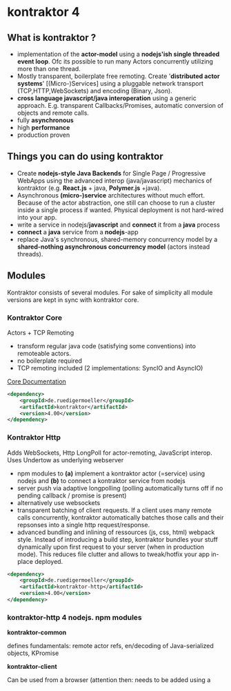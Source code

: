 # kontraktor 4


## What is kontraktor ?

* implementation of the **actor-model** using a **nodejs'ish single threaded event loop**. Ofc its possible to run many Actors concurrently utilizing more than one thread.
* Mostly transparent, boilerplate free remoting. Create '**distributed actor systems**' [(Micro-)Services] using a pluggable network transport (TCP,HTTP,WebSockets) and encoding (Binary, Json). 
* **cross language javascript/java interoperation** using a generic approach. E.g. transparent Callbacks/Promises, automatic conversion of objects and remote calls. 
* fully **asynchronous**
* high **performance**
* production proven

## Things you can do using kontraktor

* Create **nodejs-style Java Backends** for Single Page / Progressive WebApps using the advanced interop (java/javascript) mechanics of kontraktor (e.g. **React.js** + java, **Polymer.js** +java).
* Asynchronous **(micro-)service** architectures without much effort. Because of the actor abstraction, one still can choose to run a
 cluster inside a single process if wanted. Physical deployment is not hard-wired into your app.
* write a service in nodejs/**javascript** and **connect** it from a **java** process
* **connect** a **java** service from a **nodejs**-app
* replace Java's synchronous, shared-memory concurrency model by a **shared-nothing asynchronous concurrency model** (actors instead threads). 

## Modules

Kontraktor consists of several modules. For sake of simplicity all module versions are kept in sync with kontraktor core.

### Kontraktor Core 

Actors + TCP Remoting

* transform regular java code (satisfying some conventions) into remoteable actors.
* no boilerplate required
* TCP remoting included (2 implementations: SyncIO and AsyncIO) 

[Core Documentation](wiki/Kontraktor-4-Core)

```xml
<dependency>
    <groupId>de.ruedigermoeller</groupId>
    <artifactId>kontraktor</artifactId>
    <version>4.00</version>
</dependency>
```

### Kontraktor Http 

Adds WebSockets, Http LongPoll for actor-remoting, JavaScript interop. Uses Undertow as underlying webserver

* npm modules to **(a)** implement a kontraktor actor (=service) using nodejs and **(b)** to connect a kontraktor service from nodejs 
* server push via adaptive longpolling (polling automatically turns off if no pending callback / promise is present) 
* alternatively use websockets
* transparent batching of client requests. If a client uses many remote calls concurrently, kontraktor automatically batches those calls and their repsonses
into a single http request/response.
* advanced bundling and inlining of ressources (js, css, html) webpack style. Instead of introducing a build step, kontraktor bundles
 your stuff dynamically upon first request to your server (when in production mode). This reduces file clutter and allows to tweak/hotfix your app
 in-place deployed.

```xml
<dependency>
    <groupId>de.ruedigermoeller</groupId>
    <artifactId>kontraktor-http</artifactId>
    <version>4.00</version>
</dependency>
```

### kontraktor-http 4 nodejs. npm modules

**kontraktor-common**

defines fundamentals: remote actor refs, en/decoding of Java-serialized objects, KPromise

**kontraktor-client**

Can be used from a browser (attention then: needs to be added using a <script> tag, not babel/browserify'ish using 'require').
Can be used from nodejs to connect services/actors implemented in java or javascript

**kontraktor-server**

write an ES6 class and make it accessible to other (kontraktor) processes using websockets. Some limitations: no actor proxies, only websockets supported.

**js4k**

old (es6 free) implementation of kontraktor-client. somewhat messy, but production-proven
 
### kontraktor-web

A lightweight framework on top of kontraktor to serve JavaScript Single Page Application clients (e.g. Polymer.js, React.js) from a Java Server.

* session handling: for each client an actor instance is created server side. No need to manually juggle Id's
* session invalidation
* session resurrection (=wake up / re-establish a session from a Client which has been away for some time). No more "your session has expired")
* built in support for Polymer.js and React.js (incl. jsx, babel+browserify) 

```xml
<dependency>
    <groupId>de.ruedigermoeller</groupId>
    <artifactId>kontraktor-http</artifactId>
    <version>4.00</version>
</dependency>
```

**[Undocumented] kontraktor-reallive**

A clusterable NoSQL data base.

* Reactive: Each transaction/data change is broadcasted to (filtered) subscribers. CQRS/MVC at cluster scale.
* Can be used to organize intra-service communication in a fail-safe and decoupled fashion.
* clusterable
* optional full in memory caching. 
* distributed Lambda execution featuring advanced and very fast inmemory analytics.
* powers message routing middleware of a large european stock exchange (up to 100.000 transactions per second, up to 200k messages per second)
* powers realtime NLP and cluster-coordination of juptr.io

Currently undocumented

**[Undocumented] cluster-troll**

Simple peer-2-peer network of "Process Controlling" nodes. Enables to start/stop clusters in a distributed setup (multiple machines).

**[Unreleased] kontraktor-wapi**

kontraktor based API-gateway/proxy/message-router. Manages JWT-based API tokens. 

**[Unreleased] service-support**

* framework/tools to control and configure a cluster of reallive + webserver(s) + (micro-)services

**[Untested] Kontraktor-Reactive Streams** 

(Implements Reactive Streams Spec 1.0, remoteable)

```xml
<dependency>
    <groupId>de.ruedigermoeller</groupId>
    <artifactId>kontraktor-reactive-streams</artifactId>
    <version>4.00</version>
</dependency>
```

**[Untested] Kontraktor-Bare** 

(Minimalistic standalone Http-LongPoll client [legacy apps, Android] ), requires Java 7, Apache 2.0 Licensed

```xml
<dependency>
    <groupId>de.ruedigermoeller</groupId>
    <artifactId>kontraktor-bare</artifactId>
    <version>4.00</version>
</dependency>
```

### Examples:
https://github.com/RuedigerMoeller/kontraktor/tree/trunk/examples

### Misc
Older Blogposts (samples are of *OLD* 2.0, 3.0 version, might need rewrite/changes (mostly `Future` => `IPromise`):

* http://java-is-the-new-c.blogspot.de/2015/07/polymer-webcomponents-served-with-java.html
* [Solving "Dining Philosophers problem" with (distributed) actors](http://java-is-the-new-c.blogspot.de/2014/09/breaking-habit-solving-dining.html)
* [A persistent KeyValue Server in 40 lines and a sad fact](http://java-is-the-new-c.blogspot.de/2014/12/a-persistent-keyvalue-server-in-40.html)
* [Alternatives to Executors when scheduling Tasks/Actors](http://java-is-the-new-c.blogspot.de/2014/10/alternatives-to-executors-when.html)
